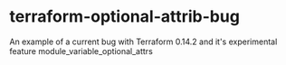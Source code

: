 # terraform-optional-attrib-bug
An example of a current bug with Terraform 0.14.2 and it's experimental feature module_variable_optional_attrs
